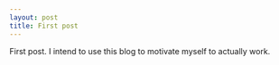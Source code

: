 ```yaml
---
layout: post
title: First post
---
```

First post. I intend to use this blog to motivate myself to actually work.
